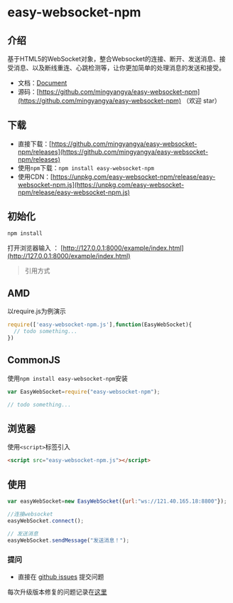 # easy-websocket-npm
## 介绍

基于HTML5的WebSocket对象，整合Websocket的连接、断开、发送消息、接受消息、以及断线重连、心跳检测等，让你更加简单的处理消息的发送和接受。

- 文档：[Document](https://github.com/mingyangya/easy-websocket-npm/wiki)
- 源码：[https://github.com/mingyangya/easy-websocket-npm](https://github.com/mingyangya/easy-websocket-npm) （欢迎 star）

## 下载

- 直接下载：[https://github.com/mingyangya/easy-websocket-npm/releases](https://github.com/mingyangya/easy-websocket-npm/releases)
- 使用`npm`下载：`npm install easy-websocket-npm`
- 使用CDN：[https://unpkg.com/easy-websocket-npm/release/easy-websocket-npm.js](https://unpkg.com/easy-websocket-npm/release/easy-websocket-npm.js)

## 初始化

```bash
npm install 
```
打开浏览器输入 ： [http://127.0.0.1:8000/example/index.html](http://127.0.0.1:8000/example/index.html)

> 引用方式

## AMD

以require.js为例演示

```javascript
require(['easy-websocket-npm.js'],function(EasyWebSocket){
  // todo something...
})
```

## CommonJS

使用`npm install easy-websocket-npm`安装
```javascript
var EasyWebSocket=require("easy-websocket-npm");

// todo something... 
```

## 浏览器

使用`<script>`标签引入

```html
<script src="easy-websocket-npm.js"></script>
```

## 使用

```javascript
var easyWebSocket=new EasyWebSocket({url:"ws://121.40.165.18:8800"});

//连接websocket
easyWebSocket.connect();

// 发送消息
easyWebSocket.sendMessage("发送消息！");

```


### 提问

- 直接在 [github issues](https://github.com/mingyangya/easy-websocket-npm/issues) 提交问题

每次升级版本修复的问题记录在[这里](./ISSUE.md)



